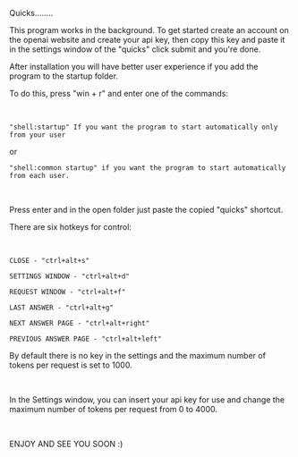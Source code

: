 Quicks........

This program works in the background. To get started create an account on the openai website and create your api key, then copy this key and paste it in the settings window of the "quicks" click submit and you're done.

After installation you will have better user experience if you add the program to the startup folder.

To do this, press "win + r" and enter one of the commands:

​

    "shell:startup" If you want the program to start automatically only from your user

or

    "shell:common startup" if you want the program to start automatically from each user.

​

Press enter and in the open folder just paste the copied "quicks" shortcut.

There are six hotkeys for control:

​

    CLOSE - "ctrl+alt+s"

    SETTINGS WINDOW - "ctrl+alt+d"

    REQUEST WINDOW - "ctrl+alt+f"

    LAST ANSWER - "ctrl+alt+g"

    NEXT ANSWER PAGE - "ctrl+alt+right"

    PREVIOUS ANSWER PAGE - "ctrl+alt+left"



By default there is no key in the settings and the maximum number of tokens per request is set to 1000.

​

In the Settings window, you can insert your api key for use and change the maximum number of tokens per request from 0 to 4000.

​

ENJOY AND SEE YOU SOON :)